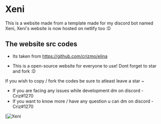 # Xeni


This is a website made from a template made for my discord bot named Xeni,
Xeni's website is now hosted on netlify too :D

## The website src codes
- Its taken from https://github.com/crizmo/elina

- This is a open-source website for everyone to use! Dont forget to star and fork :D

If you wish to copy / fork the codes be sure to atleast leave a star ~

- If you are facing any issues while development dm on discord - Criz#1270
- If you want to know more / have any question u can dm on discord - Criz#1270

[![Xeni](https://cdn.discordapp.com/attachments/642757845808578591/1077552009609224253/xeni-test.jpg)
